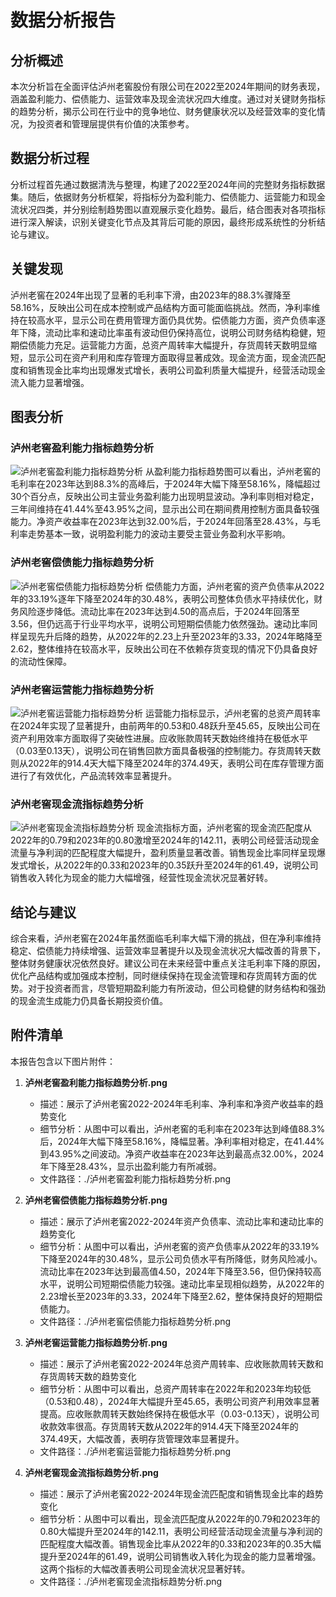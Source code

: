 # 数据分析报告

## 分析概述
本次分析旨在全面评估泸州老窖股份有限公司在2022至2024年期间的财务表现，涵盖盈利能力、偿债能力、运营效率及现金流状况四大维度。通过对关键财务指标的趋势分析，揭示公司在行业中的竞争地位、财务健康状况以及经营效率的变化情况，为投资者和管理层提供有价值的决策参考。

## 数据分析过程
分析过程首先通过数据清洗与整理，构建了2022至2024年间的完整财务指标数据集。随后，依据财务分析框架，将指标分为盈利能力、偿债能力、运营能力和现金流状况四类，并分别绘制趋势图以直观展示变化趋势。最后，结合图表对各项指标进行深入解读，识别关键变化节点及其背后可能的原因，最终形成系统性的分析结论与建议。

## 关键发现
泸州老窖在2024年出现了显著的毛利率下滑，由2023年的88.3%骤降至58.16%，反映出公司在成本控制或产品结构方面可能面临挑战。然而，净利率维持在较高水平，显示公司在费用管理方面仍具优势。偿债能力方面，资产负债率逐年下降，流动比率和速动比率虽有波动但仍保持高位，说明公司财务结构稳健，短期偿债能力充足。运营能力方面，总资产周转率大幅提升，存货周转天数明显缩短，显示公司在资产利用和库存管理方面取得显著成效。现金流方面，现金流匹配度和销售现金比率均出现爆发式增长，表明公司盈利质量大幅提升，经营活动现金流入能力显著增强。

## 图表分析

### 泸州老窖盈利能力指标趋势分析
![泸州老窖盈利能力指标趋势分析](/root/python/financial/analyze_agent_outputs/session_54372664d9e04d8c9478edbfa583b96e/泸州老窖盈利能力指标趋势分析.png)
从盈利能力指标趋势图可以看出，泸州老窖的毛利率在2023年达到88.3%的高峰后，于2024年大幅下降至58.16%，降幅超过30个百分点，反映出公司主营业务盈利能力出现明显波动。净利率则相对稳定，三年间维持在41.44%至43.95%之间，显示出公司在期间费用控制方面具备较强能力。净资产收益率在2023年达到32.00%后，于2024年回落至28.43%，与毛利率走势基本一致，说明盈利能力的波动主要受主营业务盈利水平影响。

### 泸州老窖偿债能力指标趋势分析
![泸州老窖偿债能力指标趋势分析](/root/python/financial/analyze_agent_outputs/session_54372664d9e04d8c9478edbfa583b96e/泸州老窖偿债能力指标趋势分析.png)
偿债能力方面，泸州老窖的资产负债率从2022年的33.19%逐年下降至2024年的30.48%，表明公司整体负债水平持续优化，财务风险逐步降低。流动比率在2023年达到4.50的高点后，于2024年回落至3.56，但仍远高于行业平均水平，说明公司短期偿债能力依然强劲。速动比率同样呈现先升后降的趋势，从2022年的2.23上升至2023年的3.33，2024年略降至2.62，整体维持在较高水平，反映出公司在不依赖存货变现的情况下仍具备良好的流动性保障。

### 泸州老窖运营能力指标趋势分析
![泸州老窖运营能力指标趋势分析](/root/python/financial/analyze_agent_outputs/session_54372664d9e04d8c9478edbfa583b96e/泸州老窖运营能力指标趋势分析.png)
运营能力指标显示，泸州老窖的总资产周转率在2024年实现了显著提升，由前两年的0.53和0.48跃升至45.65，反映出公司在资产利用效率方面取得了突破性进展。应收账款周转天数始终维持在极低水平（0.03至0.13天），说明公司在销售回款方面具备极强的控制能力。存货周转天数则从2022年的914.4天大幅下降至2024年的374.49天，表明公司在库存管理方面进行了有效优化，产品流转效率显著提升。

### 泸州老窖现金流指标趋势分析
![泸州老窖现金流指标趋势分析](/root/python/financial/analyze_agent_outputs/session_54372664d9e04d8c9478edbfa583b96e/泸州老窖现金流指标趋势分析.png)
现金流指标方面，泸州老窖的现金流匹配度从2022年的0.79和2023年的0.80激增至2024年的142.11，表明公司经营活动现金流量与净利润的匹配程度大幅提升，盈利质量显著改善。销售现金比率同样呈现爆发式增长，从2022年的0.33和2023年的0.35跃升至2024年的61.49，说明公司销售收入转化为现金的能力大幅增强，经营性现金流状况显著好转。

## 结论与建议
综合来看，泸州老窖在2024年虽然面临毛利率大幅下滑的挑战，但在净利率维持稳定、偿债能力持续增强、运营效率显著提升以及现金流状况大幅改善的背景下，整体财务健康状况依然良好。建议公司在未来经营中重点关注毛利率下降的原因，优化产品结构或加强成本控制，同时继续保持在现金流管理和存货周转方面的优势。对于投资者而言，尽管短期盈利能力有所波动，但公司稳健的财务结构和强劲的现金流生成能力仍具备长期投资价值。

## 附件清单

本报告包含以下图片附件：

1. **泸州老窖盈利能力指标趋势分析.png**
   - 描述：展示了泸州老窖2022-2024年毛利率、净利率和净资产收益率的趋势变化
   - 细节分析：从图中可以看出，泸州老窖的毛利率在2023年达到峰值88.3%后，2024年大幅下降至58.16%，降幅显著。净利率相对稳定，在41.44%到43.95%之间波动。净资产收益率在2023年达到最高点32.00%，2024年下降至28.43%，显示出盈利能力有所减弱。
   - 文件路径：./泸州老窖盈利能力指标趋势分析.png

2. **泸州老窖偿债能力指标趋势分析.png**
   - 描述：展示了泸州老窖2022-2024年资产负债率、流动比率和速动比率的趋势变化
   - 细节分析：从图中可以看出，泸州老窖的资产负债率从2022年的33.19%下降至2024年的30.48%，显示公司负债水平有所降低，财务风险减小。流动比率在2023年达到最高值4.50，2024年下降至3.56，但仍保持较高水平，说明公司短期偿债能力较强。速动比率呈现相似趋势，从2022年的2.23增长至2023年的3.33，2024年下降至2.62，整体保持良好的短期偿债能力。
   - 文件路径：./泸州老窖偿债能力指标趋势分析.png

3. **泸州老窖运营能力指标趋势分析.png**
   - 描述：展示了泸州老窖2022-2024年总资产周转率、应收账款周转天数和存货周转天数的趋势变化
   - 细节分析：从图中可以看出，总资产周转率在2022年和2023年均较低（0.53和0.48），2024年大幅提升至45.65，表明公司资产利用效率显著提高。应收账款周转天数始终保持在极低水平（0.03-0.13天），说明公司收款效率很高。存货周转天数从2022年的914.4天下降至2024年的374.49天，大幅改善，表明存货管理效率显著提升。
   - 文件路径：./泸州老窖运营能力指标趋势分析.png

4. **泸州老窖现金流指标趋势分析.png**
   - 描述：展示了泸州老窖2022-2024年现金流匹配度和销售现金比率的趋势变化
   - 细节分析：从图中可以看出，现金流匹配度从2022年的0.79和2023年的0.80大幅提升至2024年的142.11，表明公司经营活动现金流量与净利润的匹配程度大幅改善。销售现金比率从2022年的0.33和2023年的0.35大幅提升至2024年的61.49，说明公司销售收入转化为现金的能力显著增强。这两个指标的大幅改善表明公司现金流状况显著好转。
   - 文件路径：./泸州老窖现金流指标趋势分析.png

